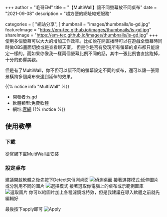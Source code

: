 +++
author = "毛哥EM"
title = "【MultiWall】讓不同螢幕放不同桌布"
date = "2021-09-08"
description = "超方便的網址縮短服務"

categories = [
    "網站分享",
]
thumbnail = "images/thumbnails/is-gd.jpg"
featureImage = "https://em-tec.github.io/images/thumbnails/is-gd.jpg"
shareImage = "https://em-tec.github.io/images/thumbnails/is-gd.jpg"
+++
使用多個螢幕可以大大的增加工作效率。比如說在開直播時可以在遊戲全螢幕時同時做OBS畫面切換或是查看聊天室。
但是你是否有發現所有螢幕的桌布都只能設定一樣的。而如果你像我一樣兩個螢幕比例不同的話，其中一張比例會直接跑掉，十分的影響美觀。

但是有了MultiWall，你不但可以幫不同的螢幕設定不同的桌布，還可以讓一張背景橫跨多個桌布來達到延伸的效果。
<!--more-->

{{% notice info "MultiWall" %}}
* 開發者:is.gd
* 軟體類型:免費軟體
* 網址:[官網](http://windowbox.me/multiwall/downloads.php)
{{% /notice %}}

## 使用教學

### 下載

從官網下載MultiWall並安裝

### 設定桌布

建議開啟軟體之後先按下Detect來偵測桌面
![偵測桌面](https://EM-Tec.github.io/images/MultiWall-detect.png)
接著選擇模式:延伸圖片或分別用不同的圖片
![選擇模式](https://EM-Tec.github.io/images/MultiWall-mode.png)
接著選取你電腦上的桌布或示範例圖庫
![選取圖片](https://EM-Tec.github.io/images/MultiWall-browse.png)
你可以給圖片加上各種濾鏡或特效，但是我建議在導入軟體之前就先編輯好

最後按下apply即可
![Apply](https://EM-Tec.github.io/images/MultiWall-apply.png)

